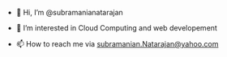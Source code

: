 - 👋 Hi, I’m @subramanianatarajan
- 👀 I’m interested in Cloud Computing and web developement 

- 📫 How to reach me via subramanian.Natarajan@yahoo.com 

<!---
subramanianatarajan/subramanianatarajan is a ✨ special ✨ repository because its `README.md` (this file) appears on your GitHub profile.
You can click the Preview link to take a look at your changes.
--->
